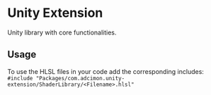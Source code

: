 # Unity Extension

Unity library with core functionalities.

## Usage

To use the HLSL files in your code add the corresponding includes:<br>
`#include "Packages/com.adcimon.unity-extension/ShaderLibrary/<Filename>.hlsl"`